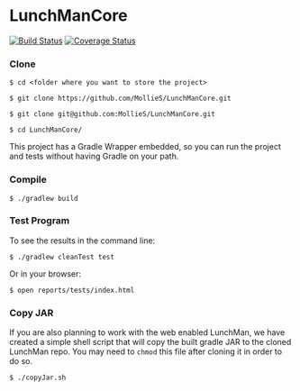 # LunchManCore

[![Build Status](https://travis-ci.org/MollieS/LunchManCore.svg?branch=master)](https://travis-ci.org/MollieS/LunchManCore) [![Coverage Status](https://coveralls.io/repos/github/MollieS/LunchManCore/badge.svg?branch=master)](https://coveralls.io/github/MollieS/LunchManCore?branch=master)

### Clone

```shell
$ cd <folder where you want to store the project>

$ git clone https://github.com/MollieS/LunchManCore.git

$ git clone git@github.com:MollieS/LunchManCore.git

$ cd LunchManCore/
```

This project has a Gradle Wrapper embedded, so you can run the project and tests without having Gradle on your path.

### Compile
```shell
$ ./gradlew build
```


### Test Program
To see the results in the command line:
```shell
$ ./gradlew cleanTest test
```
Or in your browser:
```shell
$ open reports/tests/index.html
```

### Copy JAR

If you are also planning to work with the web enabled LunchMan, we have created
a simple shell script that will copy the built gradle JAR to the cloned
LunchMan repo. You may need to `chmod` this file after cloning it in order to
do so. 

```shell
$ ./copyJar.sh
```
